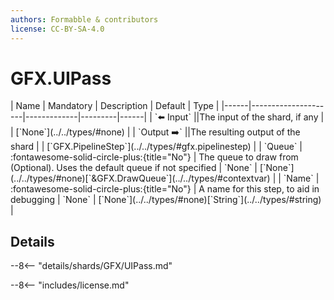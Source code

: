 ```yaml
---
authors: Formabble & contributors
license: CC-BY-SA-4.0
---
```



# GFX.UIPass

<div class="sh-parameters" markdown="1">
| Name | Mandatory | Description | Default | Type |
|------|---------------------|-------------|---------|------|
| `⬅️ Input` ||The input of the shard, if any | | [`None`](../../types/#none) |
| `Output ➡️` ||The resulting output of the shard | | [`GFX.PipelineStep`](../../types/#gfx.pipelinestep) |
| `Queue` | :fontawesome-solid-circle-plus:{title="No"}  | The queue to draw from (Optional). Uses the default queue if not specified | `None` | [`None`](../../types/#none)[`&GFX.DrawQueue`](../../types/#contextvar) |
| `Name` | :fontawesome-solid-circle-plus:{title="No"}  | A name for this step, to aid in debugging | `None` | [`None`](../../types/#none)[`String`](../../types/#string) |

</div>



## Details

--8<-- "details/shards/GFX/UIPass.md"


--8<-- "includes/license.md"

